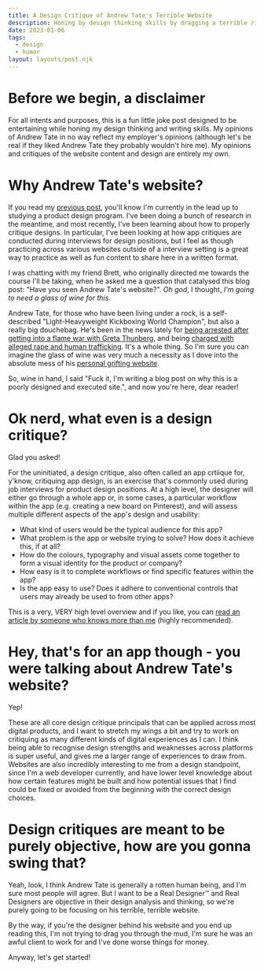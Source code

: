 ```yaml
---
title: A Design Critique of Andrew Tate's Terrible Website
description: Honing by design thinking skills by dragging a terrible right-wing grifting website.
date: 2023-01-06
tags:
  - design
  - humor
layout: layouts/post.njk
---
```


# Before we begin, a disclaimer

For all intents and purposes, this is a fun little joke post designed to be entertaining while honing my design thinking and writing skills. My opinions of Andrew Tate in no way reflect my employer's opinions (although let's be real if they liked Andrew Tate they probably wouldn't hire me). My opinions and critiques of the website content and design are entirely my own.

# Why Andrew Tate's website?

If you read my [previous post](/posts/ringing_in_the_new_year.md), you'll know I'm currently in the lead up to studying a product design program. I've been doing a bunch of research in the meantime, and most recently, I've been learning about how to properly critique designs. In particular, I've been looking at how app critiques are conducted during interviews for design positions, but I feel as though practicing across various websites outside of a interview setting is a great way to practice as well as fun content to share here in a written format.

I was chatting with my friend Brett, who originally directed me towards the course I'll be taking, when he asked me a question that catalysed this blog post: "Have you seen Andrew Tate's website?".
_Oh god_, I thought, _I'm going to need a glass of wine for this_.

Andrew Tate, for those who have been living under a rock, is a self-described "Light-Heavyweight Kickboxing World Champion", but also a really big douchebag. He's been in the news lately for [being arrested after getting into a flame war with Greta Thunberg](https://www.newsweek.com/how-andrew-tate-beef-greta-thunberg-led-his-arrest-romania-pizza-boxes-1770305), and being [charged with alleged rape and human trafficking](https://www.vox.com/culture/2023/1/4/23539528/andrew-tate-arrest-jail-rape-human-trafficking). It's a whole thing. So I'm sure you can imagine the glass of wine was very much a necessity as I dove into the absolute mess of his [personal grifting website](https://www.cobratate.com/).

So, wine in hand, I said "Fuck it, I'm writing a blog post on why this is a poorly designed and executed site.", and now you're here, dear reader!

# Ok nerd, what even is a design critique?

Glad you asked!

For the uninitiated, a design critique, also often called an app crtiique for, y'know, critiquing app design, is an exercise that's commonly used during job interviews for product design positions. At a high level, the designer will either go through a whole app or, in some cases, a particular workflow within the app (e.g. creating a new board on Pinterest), and will assess multiple different aspects of the app's design and usability:

- What kind of users would be the typical audience for this app?
- What problem is the app or website trying to solve? How does it achieve this, if at all?
- How do the colours, typography and visual assets come together to form a visual identity for the product or company?
- How easy is it to complete workflows or find specific features within the app?
- Is the app easy to use? Does it adhere to conventional controls that users may already be used to from other apps?

This is a very, VERY high level overview and if you like, you can [read an article by someone who knows more than me](https://uxdesign.cc/app-critique-framework-for-product-design-interviews-24b64cfad4ab) (highly recommended).

# Hey, that's for an app though - you were talking about Andrew Tate's website?

Yep!

These are all core design critique principals that can be applied across most digital products, and I want to stretch my wings a bit and try to work on critiquing as many different kinds of digital experiences as I can. I think being able to recognise design strengths and weaknesses across platforms is super useful, and gives me a larger range of experiences to draw from. Websites are also incredibly interesting to me from a design standpoint, since I'm a web developer currently, and have lower level knowledge about how certain features might be built and how potential issues that I find could be fixed or avoided from the beginning with the correct design choices.

# Design critiques are meant to be purely objective, how are you gonna swing that?

Yeah, look, I think Andrew Tate is generally a rotten human being, and I'm sure most people will agree. But I want to be a Real Designer™️ and Real Designers are objective in their design analysis and thinking, so we're purely going to be focusing on his terrible, terrible website.

By the way, if you're the designer behind his website and you end up reading this, I'm not trying to drag you through the mud, I'm sure he was an awful client to work for and I've done worse things for money.

Anyway, let's get started!
